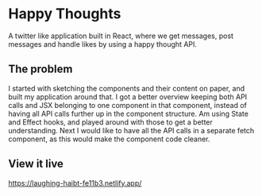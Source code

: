 # Happy Thoughts

A twitter like application built in React, where we get messages, post messages and handle likes by using a happy thought API.

## The problem

I started with sketching the components and their content on paper, and built my application around that. I got a better overview keeping both API calls and JSX belonging to one component in that component, instead of having all API calls further up in the component structure. Am using State and Effect hooks, and played around with those to get a better understanding. Next I would like to have all the API calls in a separate fetch component, as this would make the component code cleaner.

## View it live

https://laughing-haibt-fe11b3.netlify.app/
